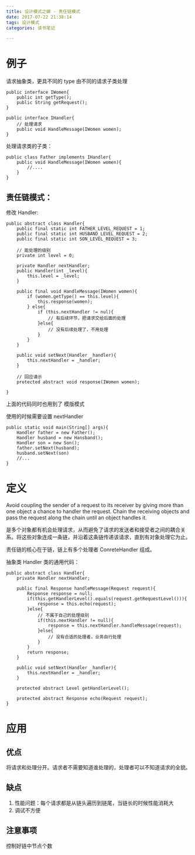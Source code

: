 ```yaml
---
title: 设计模式之蝉 - 责任链模式
date: 2017-07-22 21:38:14
tags: 设计模式
categories: 读书笔记

---
```



# 例子 

请求抽象类，更具不同的 type 由不同的请求子类处理

```
public interface IWomen{
    public int getType();
    public String getRequest();
}
```

```
public interface IHandler{
    // 处理请求
    public void HandleMessage(IWomen women);
}
```

处理请求类的子类：

```
public class Father implements IHandler{
    public void HandleMessage(IWomen women){
        //....
    }
}
```

<!--more-->

## 责任链模式：

修改 Handler:

```
public abstract class Handler{
    public final static int FATHER_LEVEL_REQUEST = 1;
    public final static int HUSBAND_LEVEL_REQUEST = 2;
    public final static int SON_LEVEL_REQUEST = 3;

    // 能处理的级别
    private int level = 0;

    private Handler nextHandler;
    public Handler(int _level){
        this.level = _level;
    }

    public final void HandleMessage(IWomen women){
        if (women.getType() == this.level){
            this.response(women);
        } else{
            if (this.nextHandler != nul){
                // 有后续环节，把请求交给后面的处理
            }else{
                // 没有后续处理了，不用处理
            }
        }
    }

    public void setNext(Handler _handler){
        this.nextHandler = _handler;
    }

    // 回应请示
    protected abstract void response(IWomen women);

}
```

上面的代码同时也用到了 模版模式 


使用的时候需要设置 nextHandler

```
public static void main(String[] args){
    Handler father = new Father();
    Handler husband = new Hansband();
    Handler son = new Son();
    father.setNext(husband);
    husband.setNext(son)
    //...
}
```

# 定义

Avoid coupling the sender of a request to its receiver by giving more than one object a chance to handler the request. Chain the receiving objects and pass the request along the chain until an object handles it.

是多个对象都有机会处理请求，从而避免了请求的发送者和接受者之间的耦合关系。将这些对象连成一条链，并沿着这条链传递该请求，直到有对象处理它为止。

责任链的核心在于链，链上有多个处理者 ConreteHandler 组成。

抽象类 Handler 类的通用代码：

```
public abstract class Handler{
    private Handler nextHandler;

    public final Response handleMessage(Request request){
        Response response = null;
        if(this.getHandlerLevel().equals(request.getRequestLevel())){
            response = this.echo(request);
        }else{
            // 不属于自己的处理级别
            if(this.nextHandler != null){
                response = this.nextHandler.handleMessage(request);
            }else{
                // 没有合适的处理者，业务自行处理
            }
        }
        return response;
    }

    public void setNext(Handler _handler){
        this.nextHandler = _handler;
    }

    protected abstract Level getHandlerLevel();

    protected abstract Response echo(Request request);
}

```

# 应用

## 优点

将请求和处理分开。请求者不需要知道谁处理的，处理者可以不知道请求的全貌。

## 缺点

1. 性能问题：每个请求都是从链头遍历到链尾，当链长的时候性能消耗大
2. 调试不方便

## 注意事项

控制好链中节点个数








